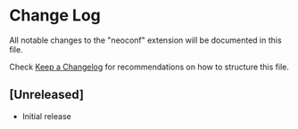 # Change Log

All notable changes to the "neoconf" extension will be documented in this file.

Check [Keep a Changelog](http://keepachangelog.com/) for recommendations on how to structure this file.

## [Unreleased]

- Initial release